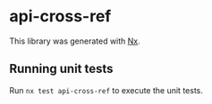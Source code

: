 # api-cross-ref

This library was generated with [Nx](https://nx.dev).

## Running unit tests

Run `nx test api-cross-ref` to execute the unit tests.
